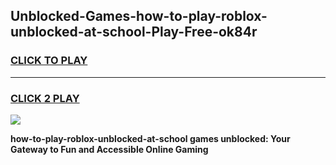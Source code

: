 
## Unblocked-Games-how-to-play-roblox-unblocked-at-school-Play-Free-ok84r
<h3>
<a href="https://premium76.site?title=how-to-play-roblox-unblocked-at-school&ref=23A">CLICK TO PLAY</a></h3>
<hr>

<h3>
<a href="https://premium76.site?title=how-to-play-roblox-unblocked-at-school&ref=23A">CLICK 2 PLAY</a>
  
</h3>

<a href="https://premium76.site?title=how-to-play-roblox-unblocked-at-school&ref=23A"><img src="https://clearcache.store/games.png"></a>


**how-to-play-roblox-unblocked-at-school games unblocked: Your Gateway to Fun and Accessible Online Gaming**
